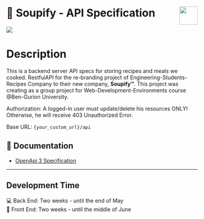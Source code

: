 # 🥘 Soupify - API Specification  <img src="https://in.bgu.ac.il/marketing/graphics/BGU.sig3-he-en-white.png" height="48px" align="right" />
![](https://img.shields.io/badge/version-1.1-blueviolet)
# Description
This is a backend server API specs for storing recipes and meals we cooked. RestfulAPI for the re-branding project of Engineering-Students-Recipes Company to their new company, **Soupify™**. This project was creating as a group project for Web-Development-Environments course @Ben-Gurion University. 

Authorization: A logged-in user must update/delete his resources ONLY! Otherwise, he will receive 403 Unauthorized Error.

Base URL: `{your_custom_url}/api`

## 📃 Documentation

- [OpenApi 3 Specification](https://app.swaggerhub.com/apis-docs/serfatio/Soupify/1.1/)

---

## Development Time
:computer: Back End: Two weeks - until the end of May<br>
:rainbow: Front End: Two weeks - until the middle of June 

